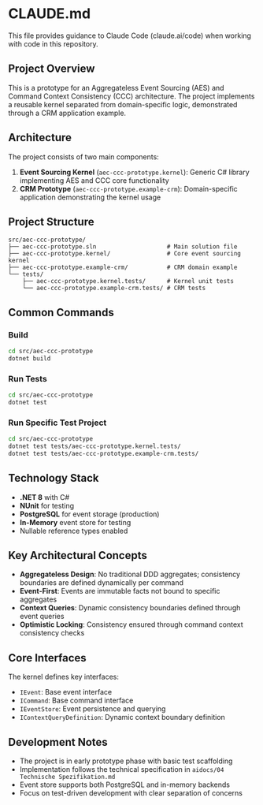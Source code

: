 # CLAUDE.md

This file provides guidance to Claude Code (claude.ai/code) when working with code in this repository.

## Project Overview

This is a prototype for an Aggregateless Event Sourcing (AES) and Command Context Consistency (CCC) architecture. The project implements a reusable kernel separated from domain-specific logic, demonstrated through a CRM application example.

## Architecture

The project consists of two main components:

1. **Event Sourcing Kernel** (`aec-ccc-prototype.kernel`): Generic C# library implementing AES and CCC core functionality
2. **CRM Prototype** (`aec-ccc-prototype.example-crm`): Domain-specific application demonstrating the kernel usage

## Project Structure

```
src/aec-ccc-prototype/
├── aec-ccc-prototype.sln                    # Main solution file
├── aec-ccc-prototype.kernel/                # Core event sourcing kernel
├── aec-ccc-prototype.example-crm/           # CRM domain example
└── tests/
    ├── aec-ccc-prototype.kernel.tests/      # Kernel unit tests
    └── aec-ccc-prototype.example-crm.tests/ # CRM tests
```

## Common Commands

### Build
```bash
cd src/aec-ccc-prototype
dotnet build
```

### Run Tests
```bash
cd src/aec-ccc-prototype
dotnet test
```

### Run Specific Test Project
```bash
cd src/aec-ccc-prototype
dotnet test tests/aec-ccc-prototype.kernel.tests/
dotnet test tests/aec-ccc-prototype.example-crm.tests/
```

## Technology Stack

- **.NET 8** with C#
- **NUnit** for testing
- **PostgreSQL** for event storage (production)
- **In-Memory** event store for testing
- Nullable reference types enabled

## Key Architectural Concepts

- **Aggregateless Design**: No traditional DDD aggregates; consistency boundaries are defined dynamically per command
- **Event-First**: Events are immutable facts not bound to specific aggregates
- **Context Queries**: Dynamic consistency boundaries defined through event queries
- **Optimistic Locking**: Consistency ensured through command context consistency checks

## Core Interfaces

The kernel defines key interfaces:
- `IEvent`: Base event interface
- `ICommand`: Base command interface  
- `IEventStore`: Event persistence and querying
- `IContextQueryDefinition`: Dynamic context boundary definition

## Development Notes

- The project is in early prototype phase with basic test scaffolding
- Implementation follows the technical specification in `aidocs/04 Technische Spezifikation.md`
- Event store supports both PostgreSQL and in-memory backends
- Focus on test-driven development with clear separation of concerns